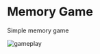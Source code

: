 # Memory Game

Simple memory game 

![](https://lh3.googleusercontent.com/wvUqC1cHfbzP89rh46IV0UinqQJ2U_KF1Vo0O5FKCQuVqdN-mMbmq4tPv6qTrK5JmZoWeNULBq-l "gameplay")
<!--stackedit_data:
eyJoaXN0b3J5IjpbLTEyOTQ4ODE1ODcsLTY3MDI5ODc2OF19
-->
